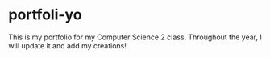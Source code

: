 # portfoli-yo
This is my portfolio for my Computer Science 2 class. 
Throughout the year, I will update it and add my creations!
